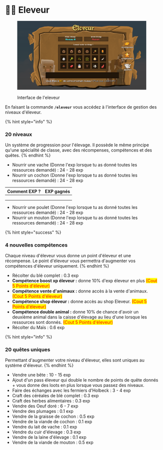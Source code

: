 # 👨🌾 Eleveur

<figure><img src="../../.gitbook/assets/image (8).png" alt=""><figcaption><p>Interface de l'eleveur</p></figcaption></figure>

En faisant la commande **`/eleveur`** vous accédez à l'interface de gestion des niveaux d'éleveur.

{% hint style="info" %}
### **20 niveaux**

Un système de progression pour l'élevage. Il possède le même principe qu'une spécialité de classe, avec des récompenses, compétences et des quêtes.
{% endhint %}

* Nourrir une vache (Donne l'exp lorsque tu as donné toutes les ressources demandé) : 24 - 28 exp
* Nourrir un cochon (Donne l'exp lorsque tu as donné toutes les ressources demandé) : 24 - 28 exp

| Comment EXP ? | EXP gagnés |
| ------------- | ---------- |
|               |            |
|               |            |
|               |            |

* Nourrir une poulet (Donne l'exp lorsque tu as donné toutes les ressources demandé) : 24 - 28 exp
* Nourrir un mouton (Donne l'exp lorsque tu as donné toutes les ressources demandé) : 24 - 28 exp

{% hint style="success" %}
### **4 nouvelles compétences**

Chaque niveau d'éleveur vous donne un point d'éleveur et une récompense. Le point d'éleveur vous permettra d'augmenter vos compétences d'éleveur uniquement.&#x20;
{% endhint %}

* Récolter du blé complet : 0.3 exp
* **Compétence boost xp éleveur :** donne 10% d'exp éleveur en plus <mark style="color:red;">(Cout 5 Points d'éleveur)</mark>
* **Compétence vente d'animaux :** donne accès à la vente d'animaux. <mark style="color:red;">(Cout 5 Points d'éleveur)</mark>
* **Compétence shop éleveur :** donne accès au shop Eleveur. <mark style="color:red;">(Cout 5 Points d'éleveur)</mark>
* **Compétence double animal :** donne 10% de chance d'avoir un deuxième animal dans la caisse d'élevage au lieu d'une lorsque les ressources sont donnés. <mark style="color:red;">(Cout 5 Points d'éleveur)</mark>
* Récolter du Maïs : 0.6 exp

{% hint style="info" %}
### **20 quêtes uniques**

Permettant d'augmenter votre niveau d'éleveur, elles sont uniques au système d'éleveur.
{% endhint %}

* Vendre une bête : 10 - 15 exp
* Ajout d'un pass éleveur qui double le nombre de points de quête donnés + vous donne des loots en plus lorsque vous passez des niveaux.
* Faire des échanges avec les fermiers d'Holbeck : 3 - 4 exp
* Craft des céréales de blé complet : 0.3 exp
* Craft des herbes alimentaires : 0.3 exp
* Vendre des Oeuf doré : 6 - 7 exp
* Vendre des plumages : 0.1 exp
* Vendre de la graisse de cochon : 0.5 exp
* Vendre de la viande de cochon : 0.1 exp
* Vendre du lait de vache : 0.1 exp
* Vendre du cuir d'élevage : 0.3 exp
* Vendre de la laine d'élevage : 0.1 exp
* Vendre de la viande de mouton : 0.5 exp
